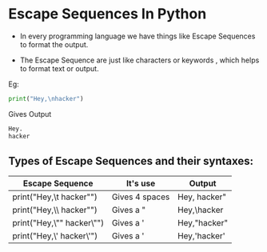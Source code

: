 # Escape Sequences In Python

- In every programming language we have things like Escape Sequences to format the output.

- The Escape Sequence are just like characters or keywords , which helps to format text or output.

Eg:

```py
print("Hey,\nhacker")
```
Gives Output
```cmd
Hey.
hacker
```
## Types  of Escape Sequences and their syntaxes:

<!-- | print(""Hey,\n hacker""); | Gives new line |  ``` "Hey, \n hacker"``` | -->
| Escape Sequence | It's use | Output |
|-----------------|----------|--------|
| print("Hey,\t hacker"") | Gives 4 spaces | Hey,    hacker"|
| print("Hey,\\\ hacker"") | Gives a " | Hey,\hacker |
| print("Hey,\\"" hacker\\"") | Gives a '| Hey,"hacker" |
| print("Hey,\\' hacker\\'") | Gives a ' | Hey,'hacker' |
